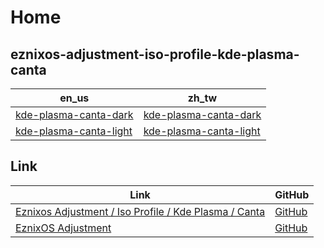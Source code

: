

# Home


## eznixos-adjustment-iso-profile-kde-plasma-canta

| en_us | zh_tw |
| --- | --- |
| [kde-plasma-canta-dark](https://github.com/samwhelp/eznixos-adjustment-iso-profile-kde-plasma-canta/tree/main/debian-12/locale/en_us/eznixos-adjustment-kde-plasma) | [kde-plasma-canta-dark](https://github.com/samwhelp/eznixos-adjustment-iso-profile-kde-plasma-canta/tree/main/debian-12/locale/zh_tw/eznixos-adjustment-kde-plasma) |
| [kde-plasma-canta-light](https://github.com/samwhelp/eznixos-adjustment-iso-profile-kde-plasma-canta/tree/main/debian-12/locale/en_us/eznixos-adjustment-kde-plasma-light) | [kde-plasma-canta-light](https://github.com/samwhelp/eznixos-adjustment-iso-profile-kde-plasma-canta/tree/main/debian-12/locale/zh_tw/eznixos-adjustment-kde-plasma-light) |


## Link

| Link | GitHub |
| ---- | ------ |
| [Eznixos Adjustment / Iso Profile / Kde Plasma / Canta](https://samwhelp.github.io/eznixos-adjustment-iso-profile-kde-plasma-canta/) | [GitHub](https://github.com/samwhelp/eznixos-adjustment-iso-profile-kde-plasma-canta) |
| [EznixOS Adjustment](https://samwhelp.github.io/eznixos-adjustment/) | [GitHub](https://github.com/samwhelp/eznixos-adjustment) |
